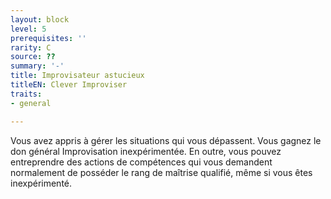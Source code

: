 ```yaml
---
layout: block
level: 5
prerequisites: ''
rarity: C
source: ??
summary: '-'
title: Improvisateur astucieux
titleEN: Clever Improviser
traits:
- general

---
```


<p>Vous avez appris à gérer les situations qui vous dépassent. Vous gagnez le don général Improvisation inexpérimentée. En outre, vous pouvez entreprendre des actions de compétences qui vous demandent normalement de posséder le rang de maîtrise qualifié, même si vous êtes inexpérimenté.</p>
